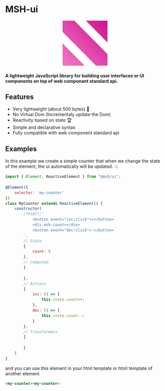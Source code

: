 # MSH-ui
<p align="center">
  <img src="https://raw.githubusercontent.com/mehdi-sh-hm/msh-ui/master/logo.png">
</p>

#### A **lightweight** JavaScript library for building user interfaces or UI components on top of web componant standard api.

## Features
- Very lightweight (about 500 bytes) :rocket:
- No Virtual Dom (Incrementaly update the Dom)
- Reactivity based on state :trophy:
- Simple and declarative syntax
- Fully compatible with web component standard api

## Examples
In this example we create a simple counter that when we change the state of the
element, the ui automatically will be updated. :boom:
```javascript
import { Element, ReactiveElement } from "@msh/ui";

@Element({
    selector: 'my-counter'
})
class MyCounter extends ReactiveElement() {
    constructor(
        /*html*/`
            <button event="inc:click">+</button>
            <div msh-count></div>
            <button event="dec:click">-</button>
        `, 
        // State
        {
            count: 0
        }, 
        // Computed
        {

        }, 
        // Actions
        {
            inc: () => {
                this.state.count++;
            },
            dec: () => {
                this.state.count--;
            }
        },
        // Transformers
        {

        }
    )
}
```
and you can use this element in your html template or html template of another element
```html 
<my-counter><my-counter>
```
